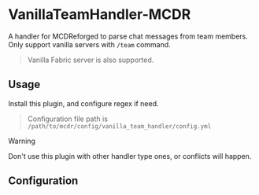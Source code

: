 # VanillaTeamHandler-MCDR
A handler for MCDReforged to parse chat messages from team members. Only support vanilla servers with `/team` command.
> Vanilla Fabric server is also supported.

## Usage
Install this plugin, and configure regex if need.
> Configuration file path is `/path/to/mcdr/config/vanilla_team_handler/config.yml`

> [!WARNING]
> Don't use this plugin with other handler type ones, or conflicts will happen.

## Configuration
```yml

```

